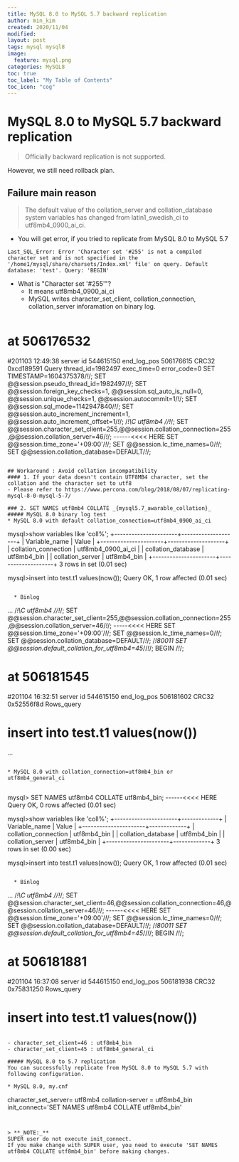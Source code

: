 ```yaml
---
title: MySQL 8.0 to MySQL 5.7 backward replication
author: min_kim
created: 2020/11/04
modified:
layout: post
tags: mysql mysql8
image:
  feature: mysql.png
categories: MySQL8
toc: true
toc_label: "My Table of Contents"
toc_icon: "cog"
---
```



# MySQL 8.0 to MySQL 5.7 backward replication
> Officially backward replication is not supported.

However, we still need rollback plan.


## Failure main reason
> The default value of the collation_server and collation_database system variables has changed from latin1_swedish_ci to utf8mb4_0900_ai_ci.

* You will get error, if you tried to replicate from MySQL 8.0 to MySQL 5.7
```
Last_SQL_Error: Error 'Character set '#255' is not a compiled character set and is not specified in the '/home1/mysql/share/charsets/Index.xml' file' on query. Default database: 'test'. Query: 'BEGIN'
```
- What is "Character set '#255'"?
  - It means utf8mb4_0900_ai_ci
  - MySQL writes character_set_client, collation_connection, collation_server inforamation on binary log.
  ```
# at 506176532
#201103 12:49:38 server id 544615150  end_log_pos 506176615 CRC32 0xcd189591    Query   thread_id=1982497       exec_time=0     error_code=0
SET TIMESTAMP=1604375378/*!*/;
SET @@session.pseudo_thread_id=1982497/*!*/;
SET @@session.foreign_key_checks=1, @@session.sql_auto_is_null=0, @@session.unique_checks=1, @@session.autocommit=1/*!*/;
SET @@session.sql_mode=1142947840/*!*/;
SET @@session.auto_increment_increment=1, @@session.auto_increment_offset=1/*!*/;
/*!\C utf8mb4 *//*!*/;
SET @@session.character_set_client=255,@@session.collation_connection=255,@@session.collation_server=46/*!*/;  ------<<<< HERE
SET @@session.time_zone='+09:00'/*!*/;
SET @@session.lc_time_names=0/*!*/;
SET @@session.collation_database=DEFAULT/*!*/;
  ```

## Workaround : Avoid collation incompatibility
#### 1. If your data doesn't contain UTF8MB4 character, set the collation and the character set to utf8
- Please refer to https://www.percona.com/blog/2018/08/07/replicating-mysql-8-0-mysql-5-7/

### 2. SET NAMES utf8mb4 COLLATE _{mysql5.7_awarable_collation}_
##### MySQL 8.0 binary log test
* MySQL 8.0 with default collation_connection=utf8mb4_0900_ai_ci

```
mysql>show variables like 'coll%';
+----------------------+--------------------+
| Variable_name        | Value              |
+----------------------+--------------------+
| collation_connection | utf8mb4_0900_ai_ci |
| collation_database   | utf8mb4_bin        |
| collation_server     | utf8mb4_bin        |
+----------------------+--------------------+
3 rows in set (0.01 sec)


mysql>insert into test.t1 values(now());
Query OK, 1 row affected (0.01 sec) 
```

  * Binlog
```
...
/*!\C utf8mb4 *//*!*/;
SET @@session.character_set_client=255,@@session.collation_connection=255,@@session.collation_server=46/*!*/; -----<<<< HERE
SET @@session.time_zone='+09:00'/*!*/;
SET @@session.lc_time_names=0/*!*/;
SET @@session.collation_database=DEFAULT/*!*/;
/*!80011 SET @@session.default_collation_for_utf8mb4=45*//*!*/;
BEGIN
/*!*/;
# at 506181545
#201104 16:32:51 server id 544615150  end_log_pos 506181602 CRC32 0x52556f8d    Rows_query
# insert into test.t1 values(now())
...
```

* MySQL 8.0 with collation_connection=utf8mb4_bin or utf8mb4_general_ci
  
```
mysql> SET NAMES utf8mb4 COLLATE utf8mb4_bin; ------<<<< HERE
Query OK, 0 rows affected (0.01 sec)

mysql>show variables like 'coll%';
+----------------------+-------------+
| Variable_name        | Value       |
+----------------------+-------------+
| collation_connection | utf8mb4_bin |
| collation_database   | utf8mb4_bin |
| collation_server     | utf8mb4_bin |
+----------------------+-------------+
3 rows in set (0.00 sec)

mysql>insert into test.t1 values(now());
Query OK, 1 row affected (0.01 sec) 
```

  * Binlog
  ```
...
/*!\C utf8mb4 *//*!*/;
SET @@session.character_set_client=46,@@session.collation_connection=46,@@session.collation_server=46/*!*/;  ------<<<< HERE
SET @@session.time_zone='+09:00'/*!*/;
SET @@session.lc_time_names=0/*!*/;
SET @@session.collation_database=DEFAULT/*!*/;
/*!80011 SET @@session.default_collation_for_utf8mb4=45*//*!*/;
BEGIN
/*!*/;
# at 506181881
#201104 16:37:08 server id 544615150  end_log_pos 506181938 CRC32 0x75831250    Rows_query
# insert into test.t1 values(now())
```

- character_set_client=46 : utf8mb4_bin
- character_set_client=45 : utf8mb4_general_ci

##### MySQL 8.0 to 5.7 replication
You can successfully replicate from MySQL 8.0 to MySQL 5.7 with following configuration.

* MySQL 8.0, my.cnf
```
character_set_server= utf8mb4
collation-server = utf8mb4_bin
init_connect='SET NAMES utf8mb4 COLLATE utf8mb4_bin'
```


> **_NOTE:_**
SUPER user do not execute init_connect.
If you make change with SUPER user, you need to execute 'SET NAMES utf8mb4 COLLATE utf8mb4_bin' before making changes.

